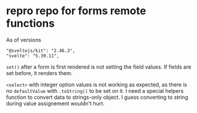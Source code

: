 # repro repo for forms remote functions

As of versions

```
"@sveltejs/kit": "2.46.3",
"svelte": "5.39.11",
```

`set()` after a form is first rendered is not setting the field values. If fields are set before, it renders them.

`<select>` with integer option values is not working as expected, as there is no `defaultValue` with `.toString()` to be set on it. I need a special helpers function to convert data to strings-only object. I guess converting to string during value assignement wouldn't hurt.
